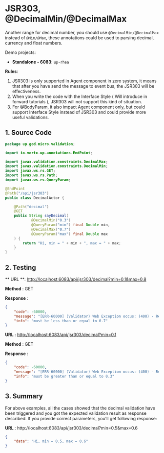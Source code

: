 # JSR303, @DecimalMin/@DecimalMax

Another range for decimal number, you should use `@DecimalMin/@DecimalMax` instead of `@Min/@Max`, these annotations
could be used to parsing decimal, currency and float numbers.

Demo projects:

* **Standalone - 6083**: `up-rhea`

**Rules**:

1. JSR303 is only supported in Agent component in zero system, it means that after you have send the message to event
   bus, the JSR303 will be effectiveness.
2. When you write the code with the Interface Style \( Will introduce in forward tutorials \), JSR303 will not support
   this kind of situation.
3. For @BodyParam, it also impact Agent component only, but could support Interface Style instead of JSR303 and could
   provide more useful validations.

## 1. Source Code

```java
package up.god.micro.validation;

import io.vertx.up.annotations.EndPoint;

import javax.validation.constraints.DecimalMax;
import javax.validation.constraints.DecimalMin;
import javax.ws.rs.GET;
import javax.ws.rs.Path;
import javax.ws.rs.QueryParam;

@EndPoint
@Path("/api/jsr303")
public class DecimalActor {

    @Path("decimal")
    @GET
    public String sayDecimal(
            @DecimalMin("0.3")
            @QueryParam("min") final Double min,
            @DecimalMax("0.7")
            @QueryParam("max") final Double max
    ) {
        return "Hi, min = " + min + ", max = " + max;
    }
}
```

## 2. Testing

**
URL **: [http://localhost:6083/api/jsr303/decimal?min=0.1&max=0.8](http://localhost:6083/api/jsr303/decimal?min=0.1&max=0.8)

**Method** : GET

**Response** :

```json
{
    "code": -60000,
    "message": "[ERR-60000] (Validator) Web Exception occus: (400) - Request validation failure, class = class up.god.micro.validation.DecimalActor, method = public java.lang.String up.god.micro.validation.DecimalActor.sayDecimal(java.lang.Double,java.lang.Double), message = must be less than or equal to 0.7.",
    "info": "must be less than or equal to 0.7"
}
```

**URL** : [http://localhost:6083/api/jsr303/decimal?min=0.1](http://localhost:6083/api/jsr303/decimal?min=0.1)

**Method** : GET

**Response** :

```json
{
    "code": -60000,
    "message": "[ERR-60000] (Validator) Web Exception occus: (400) - Request validation failure, class = class up.god.micro.validation.DecimalActor, method = public java.lang.String up.god.micro.validation.DecimalActor.sayDecimal(java.lang.Double,java.lang.Double), message = must be greater than or equal to 0.3.",
    "info": "must be greater than or equal to 0.3"
}
```

## 3. Summary

For above examples, all the cases showed that the decimal validation have been triggered and you got the expected
validation result as response described. If you provide correct parameters, you'll get following response:

**URL** : http://localhost:6083/api/jsr303/decimal?min=0.5&max=0.6

```json
{
    "data": "Hi, min = 0.5, max = 0.6"
}
```



